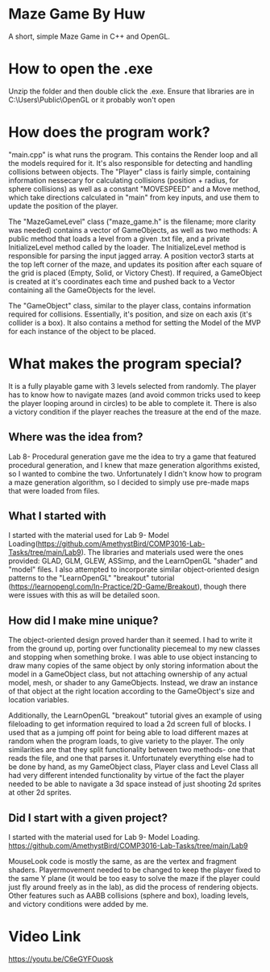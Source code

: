 # Maze Game By Huw

A short, simple Maze Game in C++ and OpenGL.

# How to open the .exe

Unzip the folder and then double click the .exe. Ensure that libraries are in C:\Users\Public\OpenGL or it probably won't open

# How does the program work?

"main.cpp" is what runs the program. This contains the Render loop and all the models required for it. It's also responsible for detecting and handling collisions between objects. The "Player" class is fairly simple, containing information nessecary for calculating collisions (position + radius, for sphere collisions) as well as a constant "MOVESPEED" and a Move method, which take directions calculated in "main" from key inputs, and use them to update the position of the player.

The "MazeGameLevel" class ("maze_game.h" is the filename; more clarity was needed) contains a vector of GameObjects, as well as two methods: A public method that loads a level from a given .txt file, and a private InitializeLevel method called by the loader. The InitializeLevel method is responsible for parsing the input jagged array. A position vector3 starts at the top left corner of the maze, and updates its position after each square of the grid is placed (Empty, Solid, or Victory Chest). If required, a GameObject is created at it's coordinates each time and pushed back to a Vector containing all the GameObjects for the level.

The "GameObject" class, similar to the player class, contains information required for collisions. Essentially, it's position, and size on each axis (it's collider is a box). It also contains a method for setting the Model of the MVP for each instance of the object to be placed.

# What makes the program special?

It is a fully playable game with 3 levels selected from randomly. The player has to know how to navigate mazes (and avoid common tricks used to keep the player looping around in circles) to be able to complete it. There is also a victory condition if the player reaches the treasure at the end of the maze.

## Where was the idea from?

Lab 8- Procedural generation gave me the idea to try a game that featured procedural generation, and I knew that maze generation algorithms existed, so I wanted to combine the two. Unfortunately I didn't know how to program a maze generation algorithm, so I decided to simply use pre-made maps that were loaded from files.

## What I started with

I started with the material used for Lab 9- Model Loading(https://github.com/AmethystBird/COMP3016-Lab-Tasks/tree/main/Lab9). The libraries and materials used were the ones provided: GLAD, GLM, GLEW, ASSimp, and the LearnOpenGL "shader" and "model" files. I also attempted to incorporate similar object-oriented design patterns to the "LearnOpenGL" "breakout" tutorial (https://learnopengl.com/In-Practice/2D-Game/Breakout), though there were issues with this as will be detailed soon.

## How did I make mine unique?

The object-oriented design proved harder than it seemed. I had to write it from the ground up, porting over functionality piecemeal to my new classes and stopping when something broke. I was able to use object instancing to draw many copies of the same object by only storing information about the model in a GameObject class, but not attaching ownership of any actual model, mesh, or shader to any GameObjects. Instead, we draw an instance of that object at the right location according to the GameObject's size and location variables.

Additionally, the LearnOpenGL "breakout" tutorial gives an example of using fileloading to get information required to load a 2d screen full of blocks. I used that as a jumping off point for being able to load different mazes at random when the program loads, to give variety to the player. The only similarities are that they split functionality between two methods- one that reads the file, and one that parses it. Unfortunately everything else had to be done by hand, as my GameObject class, Player class and Level Class all had very different intended functionality by virtue of the fact the player needed to be able to navigate a 3d space instead of just shooting 2d sprites at other 2d sprites.

## Did I start with a given project?

I started with the material used for Lab 9- Model Loading. https://github.com/AmethystBird/COMP3016-Lab-Tasks/tree/main/Lab9 

MouseLook code is mostly the same, as are the vertex and fragment shaders. Playermovement needed to be changed to keep the player fixed to the same Y plane (it would be too easy to solve the maze if the player could just fly around freely as in the lab), as did the process of rendering objects. Other features such as AABB collisions (sphere and box), loading levels, and victory conditions were added by me.

# Video Link

https://youtu.be/C6eGYFOuosk